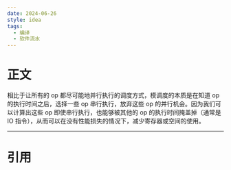 ```yaml
---
date: 2024-06-26
style: idea
tags:
  - 编译
  - 软件流水
---
```


# 正文

相比于让所有的 op 都尽可能地并行执行的调度方式，模调度的本质是在知道 op 的执行时间之后，选择一些 op 串行执行，放弃这些 op 的并行机会。因为我们可以计算出这些 op 即使串行执行，也能够被其他的 op 的执行时间掩盖掉（通常是 IO 指令），从而可以在没有性能损失的情况下，减少寄存器或空间的使用。

---

# 引用
